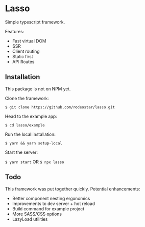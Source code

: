 # Lasso

Simple typescript framework.

Features:

- Fast virtual DOM
- SSR
- Client routing
- Static first
- API Routes

## Installation

This package is not on NPM yet.

Clone the framework:

`$ git clone https://github.com/rodeostar/lasso.git`

Head to the example app:

`$ cd lasso/example`

Run the local installation:

`$ yarn && yarn setup-local`

Start the server:

`$ yarn start` OR `$ npx lasso`


## Todo
This framework was put together quickly. Potential enhancements:

- Better component nesting ergonomics
- Improvements to dev server + hot reload
- Build command for example project
- More SASS/CSS options
- LazyLoad utilities




